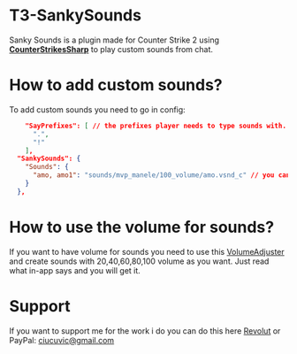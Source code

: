# T3-SankySounds

Sanky Sounds is a plugin made for Counter Strike 2 using [**CounterStrikesSharp**](https://github.com/roflmuffin/CounterStrikeSharp) to play custom sounds from chat.

# How to add custom sounds?
 To add custom sounds you need to go in config:
```json
    "SayPrefixes": [ // the prefixes player needs to type sounds with.
      ".",
      "!"
    ],
  "SankySounds": {
    "Sounds": {
      "amo, amo1": "sounds/mvp_manele/100_volume/amo.vsnd_c" // you can assing more keys to one sound, for example this sound can be played with .amo and .amo1
    }
  },
```

# How to use the volume for sounds?
 If you want to have volume for sounds you need to use this [VolumeAdjuster](https://github.com/oqyh/Volume-Adjuster-GoldKingZ) and create sounds with 20,40,60,80,100 volume as you want.
 Just read what in-app says and you will get it.

# Support
If you want to support me for the work i do you can do this here [Revolut](revolut.me/dumitrqxrj) or PayPal: ciucuvic@gmail.com
